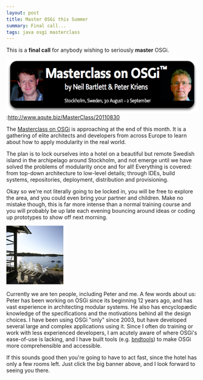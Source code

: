 ```yaml
---
layout: post
title: Master OSGi this Summer
summary: Final call...
tags: java osgi masterclass
---
```


This is a **final call** for anybody wishing to seriously **master** OSGi.

![](/images/logomasterclassStockholmSweden201108.png):http://www.aqute.biz/MasterClass/20110830

The <a href="http://www.aqute.biz/MasterClass/20110830">Masterclass on OSGi</a> is approaching at the end of this month. It is a gathering of elite architects and developers from across Europe to learn about how to apply modularity in the real world.

The plan is to lock ourselves into a hotel on a beautiful but remote Swedish island in the archipelago around Stockholm, and not emerge until we have solved the problems of modularity once and for all! Everything is covered: from top-down architecture to low-level details; through IDEs, build systems, repositories, deployment, distribution and provisioning.

Okay so we're not literally going to be locked in, you will be free to explore the area, and you could even bring your partner and children. Make no mistake though, this is far more intense than a normal training course and you will probably be up late each evening bouncing around ideas or coding up prototypes to show off next morning.

![](/images/Djuronaset.jpg)

Currently we are ten people, including Peter and me. A few words about us: Peter has been working on OSGi since its beginning 12 years ago, and has vast experience in architecting modular systems. He also has encyclopædic knowledge of the specifications and the motivations behind all the design choices. I have been using OSGi "only" since 2003, but have developed several large and complex applications using it. Since I often do training or work with less experienced developers, I am acutely aware of where OSGi's ease-of-use is lacking, and I have built tools (e.g. <a href="http://bndtools.org/">bndtools</a>) to make OSGi more comprehensible and accessible.

If this sounds good then you're going to have to act fast, since the hotel has only a few rooms left. Just click the big banner above, and I look forward to seeing you there.
